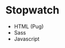 # Stopwatch

- HTML (Pug)
- Sass
- Javascript

<!--
🚀 [davidxparedes.github.io/stopwatch/](https://davidxparedes.github.io/stopwatch/)
-->
